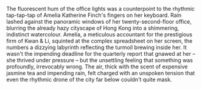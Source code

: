 The fluorescent hum of the office lights was a counterpoint to the rhythmic tap-tap-tap of Amelia Katherine Finch's fingers on her keyboard.  Rain lashed against the panoramic windows of her twenty-second-floor office, blurring the already hazy cityscape of Hong Kong into a shimmering, indistinct watercolour.  Amelia, a meticulous accountant for the prestigious firm of Kwan & Li, squinted at the complex spreadsheet on her screen, the numbers a dizzying labyrinth reflecting the turmoil brewing inside her.  It wasn't the impending deadline for the quarterly report that gnawed at her – she thrived under pressure – but the unsettling feeling that something was profoundly, irrevocably wrong.  The air, thick with the scent of expensive jasmine tea and impending rain, felt charged with an unspoken tension that even the rhythmic drone of the city far below couldn't quite mask.
